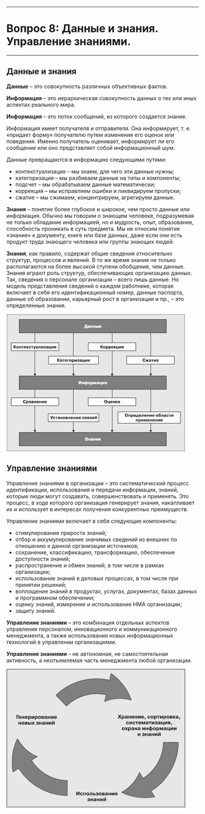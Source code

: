 ____
# Вопрос 8: Данные и знания. Управление знаниями.
____

## Данные и знания

**Данные** – это совокупность различных объективных фактов.

**Информация** – это иерархическая совокупность данных о тех или иных аспектах реального мира.

**Информация** – это поток сообщений, из которого создается знание.

Информация имеет получателя и отправителя. Она информирует, т. е. «придает форму» получателю путем изменения его оценок или поведения. Именно получатель оценивает, информирует ли его сообщение или оно представляет собой информационный шум.

Данные превращаются в информацию следующими путями:
- контекстуализация – мы знаем, для чего эти данные нужны;
- категоризация – мы разбиваем данные на типы и компоненты;
- подсчет – мы обрабатываем данные математически;
- коррекция – мы исправляем ошибки и ликвидируем пропуски;
- сжатие – мы сжимаем, концентрируем, агрегируем данные.

**Знания** – понятие более глубокое и широкое, чем просто данные или информация. Обычно мы говорим о знающем человеке, подразумевая не только обладание информацией, но и мудрость, опыт, образование, способность проникать в суть предмета. Мы не относим понятие «знание» к документу, книге или базе данных, даже если они есть продукт труда знающего человека или группы знающих людей.

**Знания**, как правило, содержат общие сведения относительно структур, процессов и явлений. В то же время знания не только располагаются на более высокой ступени обобщения, чем данные. Знания играют роль структур, обеспечивающих организацию данных. Так, сведения о персонале организации – всего лишь данные. Но модель представления сведений о каждом работнике, которая включает в себя его идентификационный номер, данные паспорта, данные об образовании, карьерный рост в организации и пр., – это определенные знания.

![Соотношение понятий «знания», «информация» и «данные».](../resources/imgs/t8_1.jpg)

## Управление знаниями

Управление знаниями в организации – это систематический процесс идентификации, использования и передачи информации, знаний, которые люди могут создавать, совершенствовать и применять. Это процесс, в ходе которого организация генерирует знания, накапливает их и использует в интересах получения конкурентных преимуществ.

Управление знаниями включает в себя следующие компоненты:
- стимулирование прироста знаний;
- отбор и аккумулирование значимых сведений из внешних по отношению к данной организации источников;
- сохранение, классификацию, трансформацию, обеспечение доступности знаний;
- распространение и обмен знаний, в том числе в рамках организации;
- использование знаний в деловых процессах, в том числе при принятии решений;
- воплощение знаний в продуктах, услугах, документах, базах данных и программном обеспечении;
- оценку знаний, измерение и использование НМА организации;
- защиту знаний.

**Управление знаниями** – это комбинация отдельных аспектов управления персоналом, инновационного и коммуникационного менеджмента, а также использования новых информационных технологий в управлении организациями.

**Управление знаниями** – не автономная, не самостоятельная активность, а неотъемлемая часть менеджмента любой организации.

![Кругооборот знаний в организации](../resources/imgs/t8_2.jpg)
